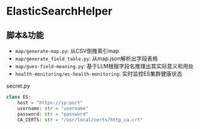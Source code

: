 # ElasticSearchHelper

## 脚本&功能

* `map/generate-map.py`: 从CSV倒推索引map
* `map/generate_field_table.py`: 从map.json解析出字段表格
* `map/gues-field-meaning.py`: 基于LLM根据字段名推理出其实际意义和用处
* `health-monitoring/es-health-monitoring`: 实时监控ES集群健康状态

secret.py

```python
class ES:
    host = "https://ip:port"
    username: str = "username"
    password: str = "password"
    CA_CERTS: str = "/usr/local/certs/http_ca.crt"

```